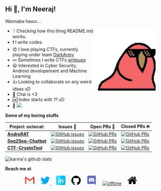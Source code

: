 ## **Hi 👋, I'm Neeraj!**  
<p> Wannabe haxor... </p>
<img style="margin-right:20px" align="right" alt="GIF" src="https://github.com/karma9874/karma9874/blob/master/assets/congapartyparrot.gif?raw=1" width="200vw" />

- :grey_question: Checking how this thing README.md works.
- :exclamation: I write codes.
- :heart_eyes: I love playing CTFs, currently playing under team [DarkArmy](https://github.com/DarkArmy-ctf)
- :zzz: Sometimes I write CTFs [writeups](https://github.com/karma9874/CTF-Writeups)
- :smiley: Interested in Cyber Security, Android developement and Machine Learning 
- :+1: Looking to collaborate on any weird ideas xD
- :tea: Chai is <3
- :ok: Index starts with 1? xD 
- :eyes: ![](https://komarev.com/ghpvc/?username=your-github-username)

**Some of my boring stuffs**

|      Project :octocat:   |     Issues :bug:   | Open PRs :bell:  | Closed PRs :fire:  |
|-------------|-------------------|---|---|
| [**AndroRAT**](https://github.com/karma9874/AndroRAT) | [![GitHub issues](https://img.shields.io/github/issues/karma9874/AndroRAT?color=green&logo=github&style=flat)](https://github.com/karma9874/AndroRAT/issues) | [![GitHub PRs](https://img.shields.io/github/issues-pr/karma9874/AndroRAT?style=flat&logo=github)](https://github.com/karma9874/AndroRAT/pulls)  | [![GitHub PRs](https://img.shields.io/github/issues-pr-closed/karma9874/AndroRAT?style=flat&color=critical&logo=github)](https://github.com/karma9874/AndroRAT/pulls?q=is%3Apr+is%3Aclosed)  |
| [**Seq2Seq-Chatbot**](https://github.com/karma9874/Seq2Seq-Chatbot) | [![GitHub issues](https://img.shields.io/github/issues/karma9874/Seq2Seq-Chatbot?color=green&logo=github&style=flat)](https://github.com/karma9874/Seq2Seq-Chatbot/issues) | [![GitHub PRs](https://img.shields.io/github/issues-pr/karma9874/Seq2Seq-Chatbot?style=flat&logo=github)](https://github.com/karma9874/Seq2Seq-Chatbot/pulls)  | [![GitHub PRs](https://img.shields.io/github/issues-pr-closed/karma9874/Seq2Seq-Chatbot?style=flat&color=critical&logo=github)](https://github.com/karma9874/Seq2Seq-Chatbot/pulls?q=is%3Apr+is%3Aclosed)   |
| [**CTF-CryptoTool**](https://github.com/karma9874/CTF-CryptoTool) | [![GitHub issues](https://img.shields.io/github/issues/karma9874/CTF-CryptoTool?color=green&logo=github&style=flat)](https://github.com/karma9874/CTF-CryptoTool/issues) | [![GitHub PRs](https://img.shields.io/github/issues-pr/karma9874/CTF-CryptoTool?style=flat&logo=github)](https://github.com/karma9874/CTF-CryptoTool/pulls)  | [![GitHub PRs](https://img.shields.io/github/issues-pr-closed/karma9874/CTF-CryptoTool?style=flat&color=critical&logo=github)](https://github.com/karma9874/CTF-CryptoTool/pulls?q=is%3Apr+is%3Aclosed)   |

![karma's github stats](https://github-readme-stats.vercel.app/api?username=karma9874&show_icons=true&theme=gotham)


**Reach me at**

<p align="center">
<a href="mailto:nirajssingh18@gmail.com@gmail.com"><img src="https://github.com/karma9874/karma9874/blob/master/assets/gmail.svg" width="30px" alt="mail"></a> &nbsp; &nbsp;
<a href="https://twitter.com/karma9874"><img src="https://github.com/karma9874/karma9874/blob/master/assets/twitter.svg" width="30px" alt="Twitter">     </a> &nbsp; &nbsp;
<a href="https://www.linkedin.com/in/karma9874/"><img src="https://github.com/karma9874/karma9874/blob/master/assets/linkedin.svg" width="30px" alt="LinkedIn"></a> &nbsp; &nbsp;
<a href="https://github.com/karma9874"><img src="https://github.com/karma9874/karma9874/blob/master/assets/github.svg" width="30px" alt="mail"></a> &nbsp; &nbsp;
<a href="https://discord.com/users/karma#8364"><img src="https://github.com/karma9874/karma9874/blob/master/assets/discord.svg" width="30px" alt="LinkedIn"></a> &nbsp; &nbsp;
<a href="https://ctftime.org/user/69613"><img src="https://github.com/karma9874/karma9874/blob/master/assets/ctftime.ico" width="30px" alt="ctftime"></a> &nbsp; &nbsp;
<a href="https://karma9874.github.io"><img src="https://github.com/karma9874/karma9874/blob/master/assets/home.svg" width="30px" alt="site"></a> &nbsp; &nbsp;
</p>
